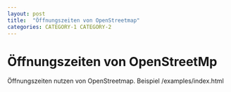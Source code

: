```yaml
---
layout: post
title:  "Öffnungszeiten von OpenStreetmap"
categories: CATEGORY-1 CATEGORY-2
---
```


# Öffnungszeiten von OpenStreetMp

Öffnungszeiten nutzen von OpenStreetmap.
Beispiel /examples/index.html